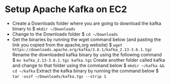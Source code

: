# Setup Apache Kafka on EC2
* Create a Downloads folder where you are going to download the kafka binary to
$ ```mkdir ~/Downloads```
* Change to the Downloads folder
$ ```cd ~/Downloads```
* Get the binaries by running the wget command below (and pasting the link you copied from the apache,org website)
$ ```wget https://downloads.apache.org/kafka/3.6.1/kafka_2.13-3.6.1.tgz```
Rename the downloaded kafka binary by using the following command
$ ```mv kafka_2.13-3.6.1.tgz kafka.tgz```
Create another folder called kafka and change to that folder using the command below
$ ```mkdir ~/kafka && cd ~/kafka```
Extract the kafka binary by running the command below
$ ```tar -xvzf ~/Downloads/kafka.tgz --strip 1```
